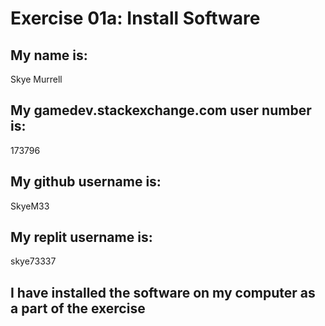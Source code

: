 
# Exercise 01a: Install Software

## My name is:
Skye Murrell

## My gamedev.stackexchange.com user number is:
173796

## My github username is:
SkyeM33

## My replit username is:
skye73337

## I have installed the software on my computer as a part of the exercise

